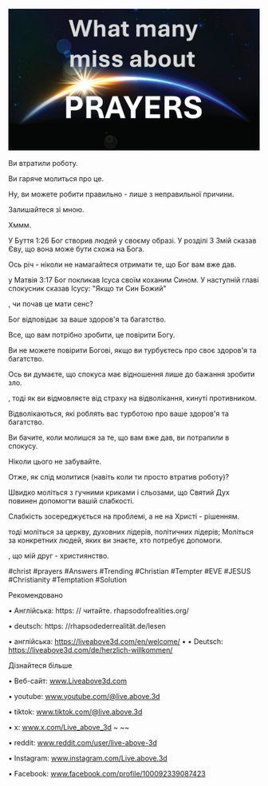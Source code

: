 ![Video cover image](../cover.jpg)

Ви втратили роботу.

Ви гаряче молиться про це.

Ну, ви можете робити правильно - лише з неправильної причини.

Залишайтеся зі мною.

Хммм.

У Буття 1:26 Бог створив людей у ​​своєму образі. У розділі 3 Змій сказав Єву, що вона може бути схожа на Бога.

Ось річ - ніколи не намагайтеся отримати те, що Бог вам вже дав.

у Матвія 3:17 Бог покликав Ісуса своїм коханим Сином. У наступній главі спокусник сказав Ісусу: "Якщо ти Син Божий"

, чи почав це мати сенс?

Бог відповідає за ваше здоров'я та багатство.

Все, що вам потрібно зробити, це повірити Богу.

Ви не можете повірити Богові, якщо ви турбуєтесь про своє здоров'я та багатство.

Ось ви думаєте, що спокуса має відношення лише до бажання зробити зло.

, тоді як ви відмовляєте від страху на відволікання, кинуті противником.

Відволікаються, які роблять вас турботою про ваше здоров'я та багатство.

Ви бачите, коли молишся за те, що вам вже дав, ви потрапили в спокусу.

Ніколи цього не забувайте.

Отже, як слід молитися (навіть коли ти просто втратив роботу)?

Швидко моліться з гучними криками і сльозами, що Святий Дух повинен допомогти вашій слабкості.

Слабкість зосереджується на проблемі, а не на Христі - рішенням.

тоді моліться за церкву, духовних лідерів, політичних лідерів; Моліться за конкретних людей, яких ви знаєте, хто потребує допомоги.

, що мій друг - християнство.

#christ #prayers #Answers #Trending #Christian #Tempter #EVE #JESUS ​​#Christianity #Temptation #Solution

Рекомендовано

• Англійська: https: // читайте. rhapsodofrealities.org/

• deutsch: https: //rhapsodederrealität.de/lesen

• англійська: https://liveabove3d.com/en/welcome/ • • Deutsch: https://liveabove3d.com/de/herzlich-willkommen/

Дізнайтеся більше

• Веб-сайт: www.Liveabove3d.com

• youtube: www.youtube.com/@live.above.3d

• tiktok: www.tiktok.com/@live.above.3d

• x: www.x.com/Live_above_3d ~ ~~

• reddit: www.reddit.com/user/live-above-3d

• Instagram: www.instagram.com/Live.above.3d

• Facebook: www.facebook.com/profile/100092339087423